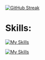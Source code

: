 [![GitHub Streak](https://streak-stats.demolab.com?user=tamara-kostova&theme=dark&hide_border=true&border_radius=4&date_format=j%20M%5B%20Y%5D&card_width=500)](https://git.io/streak-stats)

# Skills:

[![My Skills](https://skillicons.dev/icons?i=python,java,cs,c,cpp,ts,js,angular,html,css)](https://skillicons.dev)


[![My Skills](https://skillicons.dev/icons?i=pytorch,tensorflow,django,spring,dotnet,mysql,postgres,git,docker,jenkins)](https://skillicons.dev)
